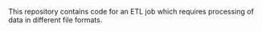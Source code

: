 This repository contains code for an ETL job which requires processing of data in different file formats.
